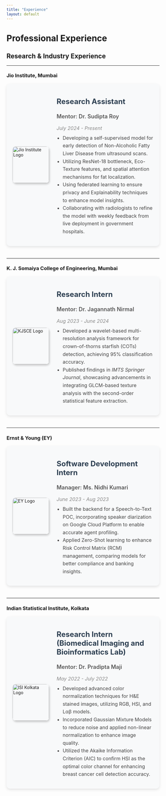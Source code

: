 ```yaml
---
title: "Experience"
layout: default
---
```


# Professional Experience

<style>
  .experience-container {
      display: flex;
      align-items: center;
      justify-content: flex-start;
      background: #f8f9fa;
      padding: 20px;
      border-radius: 12px;
      box-shadow: 0 4px 10px rgba(0, 0, 0, 0.1);
      margin-bottom: 40px;
      transition: transform 0.2s ease-in-out;
  }
  .experience-container:hover {
      transform: scale(1.02);
  }
  .experience-container img {
      width: 120px;
      height: auto;
      border-radius: 10px;
      margin-right: 25px;
      box-shadow: 2px 4px 6px rgba(0, 0, 0, 0.2);
  }
  .experience-text {
      flex: 1;
  }
  .experience-title {
      font-size: 24px;
      font-weight: bold;
      color: #2c3e50;
  }
  .experience-subtitle {
      font-size: 18px;
      font-weight: 600;
      color: #555;
  }
  .experience-duration {
      font-size: 16px;
      font-style: italic;
      color: #888;
      margin-bottom: 8px;
  }
  .experience-list {
      margin-top: 10px;
      padding-left: 20px;
  }
  .experience-list li {
      font-size: 16px;
      line-height: 1.6;
      color: #444;
  }
</style>

## Research & Industry Experience

---

### **Jio Institute, Mumbai**  
<div class="experience-container">
  <img src="{{ site.baseurl }}/images/Jio_Institue.png" alt="Jio Institute Logo">
  <div class="experience-text">
    <p class="experience-title">Research Assistant</p>
    <p class="experience-subtitle">Mentor: Dr. Sudipta Roy</p>
    <p class="experience-duration">July 2024 - Present</p>
    <ul class="experience-list">
      <li>Developing a self-supervised model for early detection of Non-Alcoholic Fatty Liver Disease from ultrasound scans.</li>
      <li>Utilizing ResNet-18 bottleneck, Eco-Texture features, and spatial attention mechanisms for fat localization.</li>
      <li>Using federated learning to ensure privacy and Explainability techniques to enhance model insights.</li>
      <li>Collaborating with radiologists to refine the model with weekly feedback from live deployment in government hospitals.</li>
    </ul>
  </div>
</div>

---

### **K. J. Somaiya College of Engineering, Mumbai**  
<div class="experience-container">
  <img src="{{ site.baseurl }}/images/tlogo.jpg" alt="KJSCE Logo">
  <div class="experience-text">
    <p class="experience-title">Research Intern</p>
    <p class="experience-subtitle">Mentor: Dr. Jagannath Nirmal</p>
    <p class="experience-duration">Aug 2023 - June 2024</p>
    <ul class="experience-list">
      <li>Developed a wavelet-based multi-resolution analysis framework for crown-of-thorns starfish (COTs) detection, achieving 95% classification accuracy.</li>
      <li>Published findings in <i>IMTS Springer Journal</i>, showcasing advancements in integrating GLCM-based texture analysis with the second-order statistical feature extraction.</li>
    </ul>
  </div>
</div>

---

### **Ernst & Young (EY)**  
<div class="experience-container">
  <img src="{{ site.baseurl }}/images/ernst_young-logo_brandlogos.net_gwddw.png" alt="EY Logo">
  <div class="experience-text">
    <p class="experience-title">Software Development Intern</p>
    <p class="experience-subtitle">Manager: Ms. Nidhi Kumari</p>
    <p class="experience-duration">June 2023 - Aug 2023</p>
    <ul class="experience-list">
      <li>Built the backend for a Speech-to-Text POC, incorporating speaker diarization on Google Cloud Platform to enable accurate agent profiling.</li>
      <li>Applied Zero-Shot learning to enhance Risk Control Matrix (RCM) management, comparing models for better compliance and banking insights.</li>
    </ul>
  </div>
</div>

---

### **Indian Statistical Institute, Kolkata**  
<div class="experience-container">
  <img src="{{ site.baseurl }}/images/images.png" alt="ISI Kolkata Logo">
  <div class="experience-text">
    <p class="experience-title">Research Intern (Biomedical Imaging and Bioinformatics Lab)</p>
    <p class="experience-subtitle">Mentor: Dr. Pradipta Maji</p>
    <p class="experience-duration">May 2022 - July 2022</p>
    <ul class="experience-list">
      <li>Developed advanced color normalization techniques for H&E stained images, utilizing RGB, HSI, and Lαβ models.</li>
      <li>Incorporated Gaussian Mixture Models to reduce noise and applied non-linear normalization to enhance image quality.</li>
      <li>Utilized the Akaike Information Criterion (AIC) to confirm HSI as the optimal color channel for enhancing breast cancer cell detection accuracy.</li>
    </ul>
  </div>
</div>
